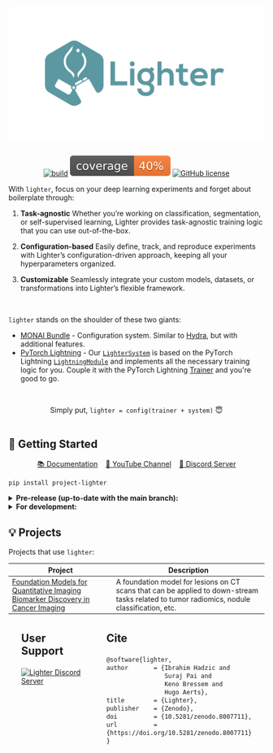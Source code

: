 <div align="center">
<picture>
  <!-- old code that allows different pics for light/dark mode -->
  <!--
  <source media="(prefers-color-scheme: dark)" srcset="./assets/images/lighter_dark.png">
  <source media="(prefers-color-scheme: light)" srcset="./assets/images/lighter_light.png">
   -->
  <img align="center" alt="Lighter logo" src="./assets/images/lighter.png">
</picture>
</div>
<br/>
<div align="center">

 [![build](https://github.com/project-lighter/lighter/actions/workflows/build.yml/badge.svg?branch=main)](https://github.com/project-lighter/lighter/actions/workflows/build.yml) ![Coverage](./assets/images/coverage.svg) [![GitHub license](https://img.shields.io/github/license/project-lighter/lighter)](https://github.com/project-lighter/lighter/blob/main/LICENSE)
</div>


With `lighter`, focus on your deep learning experiments and forget about boilerplate through:
 1. **Task-agnostic**
    Whether you’re working on classification, segmentation, or self-supervised learning, Lighter provides task-agnostic training logic that you can use out-of-the-box.

 2. **Configuration-based**
    Easily define, track, and reproduce experiments with Lighter’s configuration-driven approach, keeping all your hyperparameters organized.

 3. **Customizable**
    Seamlessly integrate your custom models, datasets, or transformations into Lighter’s flexible framework.

&nbsp;

`lighter` stands on the shoulder of these two giants:
 - [MONAI Bundle](https://docs.monai.io/en/stable/bundle_intro.html) - Configuration system. Similar to [Hydra](https://github.com/facebookresearch/hydra), but with additional features.
 - [PyTorch Lightning](https://github.com/Lightning-AI/lightning) - Our [`LighterSystem`](https://project-lighter.github.io/lighter/reference/system/) is based on the PyTorch Lightning [`LightningModule`](https://lightning.ai/docs/pytorch/stable/common/lightning_module.html) and implements all the necessary training logic for you. Couple it with the PyTorch Lightning [Trainer](https://lightning.ai/docs/pytorch/stable/common/trainer.html) and you're good to go.

&nbsp;
<div align="center">Simply put, <code>lighter = config(trainer + system)</code>  😇</div>
&nbsp;

## 📖 Getting Started


<p style="text-align: center;">
  <a href="https://project-lighter.github.io/lighter/">📚 Documentation</a>&nbsp;&nbsp;&nbsp;
  <a href="https://www.youtube.com/channel/UCef1oTpv2QEBrD2pZtrdk1Q">🎥 YouTube Channel</a>&nbsp;&nbsp;&nbsp;
  <a href="https://discord.gg/zJcnp6KrUp">👾 Discord Server</a>
</p>

<div style="max-width: 400px;"><pre><code>pip install project-lighter</code></pre></div>
<details>
<summary><b>Pre-release (up-to-date with the main branch):</b></summary>
<div style="max-width: 400px;"><pre><code>pip install project-lighter --pre</code></pre></div>
</details>

<details>
<summary><b>For development:</b></summary>

<div style="max-width: 750px;"><pre><code>make setup
make install             # Install lighter via Poetry
make pre-commit-install  # Set up the pre-commit hook for code formatting
poetry shell             # Once installed, activate the poetry shell</code></pre></div>
</details>


## 💡 Projects
Projects that use `lighter`:

| Project | Description |
| --- | --- |
| [Foundation Models for Quantitative Imaging Biomarker Discovery in Cancer Imaging](https://aim.hms.harvard.edu/foundation-cancer-image-biomarker) | A foundation model for lesions on CT scans that can be applied to down-stream tasks related to tumor radiomics, nodule classification, etc. |

<div style="display: flex; justify-content: left;">
  <div style="margin: 0 25px;">
    <p style="font-size: 1.5em; font-weight: bold;">User Support</p>
    <a href="https://discord.gg/zJcnp6KrUp">
      <img src="https://discord.com/api/guilds/1252251284908539965/widget.png?style=banner4" alt="Lighter Discord Server"/>
    </a>
  </div>
  <div style="margin: 0 25px;">
    <p style="font-size: 1.5em; font-weight: bold;">Cite</p>
    <div style="max-width:600px;"><pre><code>@software{lighter,
author       = {Ibrahim Hadzic and
                Suraj Pai and
                Keno Bressem and
                Hugo Aerts},
title        = {Lighter},
publisher    = {Zenodo},
doi          = {10.5281/zenodo.8007711},
url          = {https://doi.org/10.5281/zenodo.8007711}
}</code></pre></div>
  </div>
</div>
